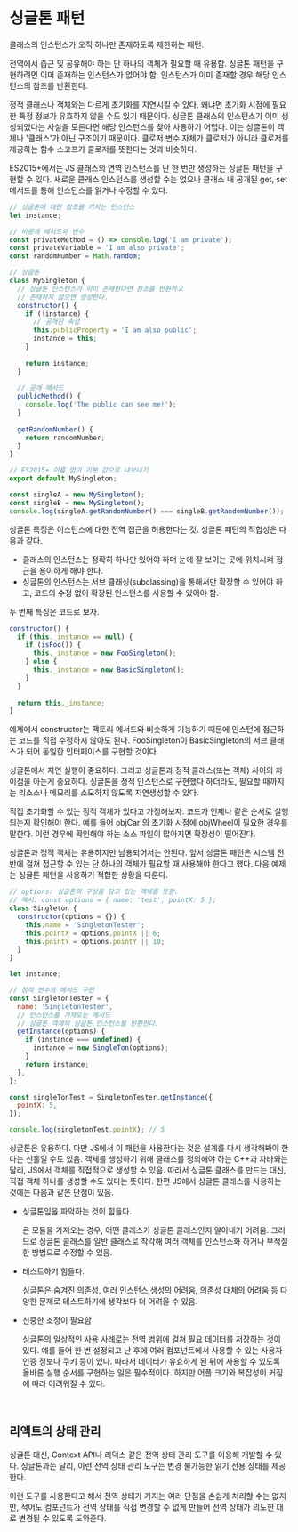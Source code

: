 # 싱글톤 패턴

클래스의 인스턴스가 오직 하나만 존재하도록 제한하는 패턴.

전역에서 즙근 및 공유해야 하는 단 하나의 객체가 필요할 때 유용함. 싱글톤 패턴을 구현하려면 이미 존재하는 인스턴스가 없어야 함. 인스턴스가 이미 존재할 경우 해당 인스턴스의 참조를 반환한다.

정적 클래스나 객체와는 다르게 초기화를 지연시킬 수 있다. 왜냐면 초기화 시점에 필요한 특정 정보가 유효하지 않을 수도 있기 때문이다. 싱글톤 클래스의 인스턴스가 이미 생성되었다는 사실을 모른다면 해당 인스턴스를 찾아 사용하기 어렵다. 이는 싱글톤이 객체나 '클래스'가 아닌 구조이기 때문이다. 클로저 변수 자체가 클로저가 아니라 클로저를 제공하는 함수 스코프가 클로저를 뜻한다는 것과 비슷하다.

ES2015+에서는 JS 클래스의 연역 인스턴스를 단 한 번만 생성하는 싱글톤 패턴을 구현할 수 있다. 새로운 클래스 인스턴스를 생성할 수는 없으나 클래스 내 공개된 get, set 메서드를 통해 인스턴스를 읽거나 수정할 수 있다.

```js
// 싱글톤에 대한 참조를 가지는 인스턴스
let instance;

// 비공개 메서드와 변수
const privateMethod = () => console.log('I am private');
const privateVariable = 'I am also private';
const randomNumber = Math.random;

// 싱글톤
class MySingleton {
  // 싱글톤 인스턴스가 이미 존재한다면 참조를 반환하고
  // 존재하지 않으면 생성한다.
  constructor() {
    if (!instance) {
      // 공개된 속성
      this.publicProperty = 'I am also public';
      instance = this;
    }
    
    return instance;
  }
  
  // 공개 메서드
  publicMethod() {
    console.log('The public can see me!');
  }
  
  getRandomNumber() {
    return randomNumber;
  }
}

// ES2015+ 이름 없이 기본 값으로 내보내기
export default MySingleton;
```

```js
const singleA = new MySingleton();
const singleB = new MySingleton();
console.log(singleA.getRandomNumber() === singleB.getRandomNumber());
```

싱글톤 특징은 이스턴스에 대한 전역 접근을 허용한다는 것. 싱글톤 패턴의 적합성은 다음과 같다.

- 클래스의 인스턴스는 정확히 하나만 있어야 하며 눈에 잘 보이는 곳에 위치시켜 접근을 용이하게 해야 한다.
- 싱글톤의 인스턴스는 서브 클래싱(subclassing)을 통해서만 확장할 수 있어야 하고, 코드의 수정 없이 확장된 인스턴스를 사용할 수 있어야 함.

두 번째 특징은 코드로 보자.

```js
constructor() {
  if (this._instance == null) {
    if (isFoo()) {
      this._instance = new FooSingleton();
    } else {
      this._instance = new BasicSingleton();
    }
  }
  
  return this._instance;
}
```

예제에서 constructor는 팩토리 메서드와 비슷하게 기능하기 때문에 인스턴에 접근하는 코드를 직접 수정하지 않아도 된다. FooSingleton이 BasicSingleton의 서브 클래스가 되어 동일한 인터페이스를 구현할 것이다.

싱글톤에서 지연 실행이 중요하다. 그리고 싱글톤과 정적 클래스(또는 객체) 사이의 차이점을 아는게 중요하다. 싱글톤을 정적 인스턴스로 구현했다 하더라도, 필요할 때까지는 리소스나 메모리를 소모하지 않도록 지연생성할 수 있다.

직접 초기화할 수 있는 정적 객체가 있다고 가정해보자. 코드가 언제나 같은 순서로 실행되는지 확인해야 한다. 예를 들어 objCar 의 초기화 시점에 objWheel이 필요한 경우를 말한다. 이런 경우에 확인해야 하는 소스 파일이 많아지면 확장성이 떨어진다.

싱글톤과 정적 객체는 유용하지만 남용되어서는 안된다. 앞서 싱글톤 패턴은 시스템 전반에 걸쳐 접근할 수 있는 단 하나의 객체가 필요할 때 사용해야 한다고 했다. 다음 예제는 싱글톤 패턴을 사용하기 적합한 상황을 다룬다.

```js
// options: 싱글톤의 구성을 담고 있는 객체를 뜻함.
// 예시: const options = { name: 'test', pointX: 5 };
class Singleton {
  constructor(options = {}) {
    this.name = 'SingletonTester';
    this.pointX = options.pointX || 6;
    this.pointY = options.pointY || 10;
  }
}

let instance;

// 정적 변수와 메서드 구현
const SingletonTester = {
  name: 'SingletonTester',
  // 인스턴스를 가져오는 메서드
  // 싱글톤 객체의 싱글톤 인스턴스를 반환한다.
  getInstance(options) {
    if (instance === undefined) {
      instance = new SingleTon(options);
    }
    return instance;
  },
};

const singleTonTest = SingletonTester.getInstance({
  pointX: 5,
});

console.log(singletonTest.pointX); // 5
```

싱글톤은 유용하다. 다만 JS에서 이 패턴을 사용한다는 것은 설계를 다시 생각해봐야 한다는 신홀일 수도 있음. 객체를 생성하기 위해 클래스를 정의해야 하는 C++과 자바와는 달리, JS에서 객체를 직접적으로 생성할 수 있음. 따라서 싱글톤 클래스를 만드는 대신, 직접 객체 하나를 생성할 수도 있다는 뜻이다. 한편 JS에서 싱글톤 클래스를 사용하는 것에는 다음과 같은 단점이 있음.

- 싱글톤임을 파악하는 것이 힘들다.

  큰 모듈을 가져오는 경우, 어떤 클래스가 싱글톤 클래스인지 알아내기 어려움. 그러므로 싱글톤 클래스를 일반 클래스로 착각해 여러 객체를 인스턴스화 하거나 부적절한 방법으로 수정할 수 있음.

- 테스트하기 힘들다.

  싱글톤은 숨겨진 의존성, 여러 인스턴스 생성의 어려움, 의존성 대체의 어려움 등 다양한 문제로 테스트하기에 생각보다 더 어려울 수 있음.

- 신중한 조정이 필요함

  싱글톤의 일상적인 사용 사례로는 전역 범위에 걸쳐 필요 데이터를 저장하는 것이 있다. 예를 들어 한 번 설정되고 난 후에 여러 컴포넌트에서 사용할 수 있는 사용자 인증 정보나 쿠키 등이 있다. 따라서 데이터가 유효하게 된 뒤에 사용할 수 있도록 올바른 실행 순서를 구현하는 일은 필수적이다. 하지만 어플 크기와 복잡성이 커짐에 따라 어려워질 수 있다.

<br/>

## 리액트의 상태 관리

싱글톤 대신, Context API나 리덕스 같은 전역 상태 관리 도구를 이용해 개발할 수 있다. 싱글톤과는 달리, 이런 전역 상태 관리 도구는 변경 불가능한 읽기 전용 상태를 제공한다.

이런 도구를 사용한다고 해서 전역 상태가 가지는 여러 단점을 손쉽게 처리할 수는 없지만, 적어도 컴포넌트가 전역 상태를 직접 변경할 수 없게 만들어 전역 상태가 의도한 대로 변경될 수 있도록 도와준다.

